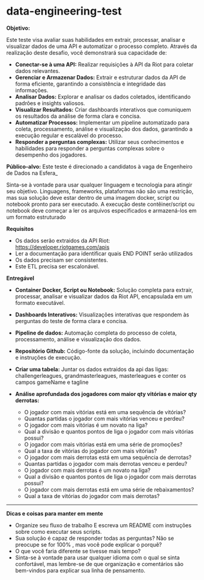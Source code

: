 # data-engineering-test

**Objetivo:**

Este teste visa avaliar suas habilidades em extrair, processar, analisar e visualizar dados de uma  API e automatizar o processo completo. Através da realização deste desafio, você demonstrará sua capacidade de:

- **Conectar-se à uma API:** Realizar requisições à API da Riot para coletar dados relevantes.
- **Gerenciar e Armazenar Dados:** Extrair e estruturar dados da API de forma eficiente, garantindo a consistência e integridade das informações.
- **Analisar Dados:** Explorar e analisar os dados coletados, identificando padrões e insights valiosos.
- **Visualizar Resultados:** Criar dashboards interativos que comuniquem os resultados da análise de forma clara e concisa.
- **Automatizar Processos:** Implementar um pipeline automatizado para coleta, processamento, análise e visualização dos dados, garantindo a execução regular e escalável do processo.
- **Responder a perguntas complexas:** Utilizar seus conhecimentos e habilidades para responder a perguntas complexas sobre o desempenho dos jogadores.

**Público-alvo:**
Este teste é direcionado a candidatos à vaga de Engenheiro de Dados na Esfera_

Sinta-se à vontade para usar qualquer linguagem e tecnologia para atingir seu objetivo. Linguagens, frameworks, plataformas não são uma restrição, mas sua solução deve estar dentro de uma imagem docker, script ou notebook pronto para ser executado. 
A execução deste contêiner/script ou notebook deve começar a ler os arquivos especificados e armazená-los em um formato estruturado

**Requisitos**
- Os dados serão extraidos da API Riot: https://developer.riotgames.com/apis
- Ler a documentação para identificar quais END POINT serão utilizados
- Os dados precisam ser consistentes.
- Este ETL precisa ser escalonável.
  

**Entregável**
- **Container Docker, Script ou Notebook:** Solução completa para extrair, processar, analisar e visualizar dados da Riot API, encapsulada em um formato executável.
- **Dashboards Interativos:** Visualizações interativas que respondem às perguntas do teste de forma clara e concisa.
- **Pipeline de dados:** Automação completa do processo de coleta, processamento, análise e visualização dos dados.
- **Repositório Github:** Código-fonte da solução, incluindo documentação e instruções de execução.
- **Criar uma tabela:** Juntar os dados extraidos da api das ligas: challengerleagues, grandmasterleagues, masterleagues e conter os campos gameName e tagline
- **Análise aprofundada dos jogadores com maior qty vitórias e maior qty derrotas:**

  - O jogador com mais vitórias está em uma sequência de vitórias?
  - Quantas partidas o jogador com mais vitórias venceu e perdeu?
  - O jogador com mais vitórias é um novato na liga?
  - Qual a divisão e quantos pontos de liga o jogador com mais vitórias possui?
  - O jogador com mais vitórias está em uma série de promoções?
  - Qual a taxa de vitórias do jogador com mais vitórias?
  - O jogador com mais derrotas está em uma sequência de derrotas?
  - Quantas partidas o jogador com mais derrotas venceu e perdeu?
  - O jogador com mais derrotas é um novato na liga?
  - Qual a divisão e quantos pontos de liga o jogador com mais derrotas possui?
  - O jogador com mais derrotas está em uma série de rebaixamentos?
  - Qual a taxa de vitórias do jogador com mais derrotas?
---

**Dicas e coisas para manter em mente**
- Organize seu fluxo de trabalho E escreva um README com instruções sobre como executar seus scripts.
- Sua solução é capaz de responder todas as perguntas? Não se preocupe se for 100% , mas você pode explicar o porquê?
- O que você faria diferente se tivesse mais tempo?
- Sinta-se à vontade para usar qualquer idioma com o qual se sinta confortável, mas lembre-se de que organização e comentários são bem-vindos para explicar sua linha de pensamento.




    
